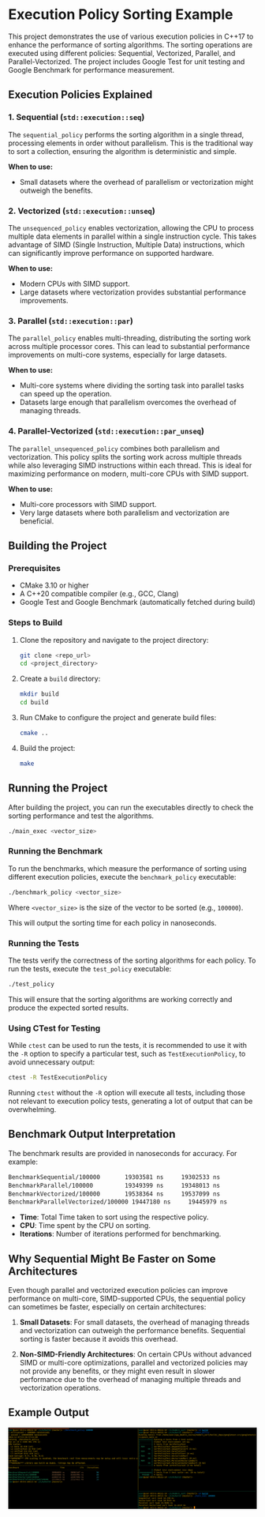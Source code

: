 # Execution Policy Sorting Example

This project demonstrates the use of various execution policies in C++17 to enhance the performance of sorting algorithms. The sorting operations are executed using different policies: Sequential, Vectorized, Parallel, and Parallel-Vectorized. The project includes Google Test for unit testing and Google Benchmark for performance measurement.

## Execution Policies Explained

### 1. **Sequential (`std::execution::seq`)**

The `sequential_policy` performs the sorting algorithm in a single thread, processing elements in order without parallelism.
This is the traditional way to sort a collection, ensuring the algorithm is deterministic and simple.

**When to use:**  

- Small datasets where the overhead of parallelism or vectorization might outweigh the benefits.

### 2. **Vectorized (`std::execution::unseq`)**

The `unsequenced_policy` enables vectorization, allowing the CPU to process multiple data elements in parallel within a single instruction cycle. This takes advantage of SIMD (Single Instruction, Multiple Data) instructions, which can significantly improve performance on supported hardware.

**When to use:**  

- Modern CPUs with SIMD support.
- Large datasets where vectorization provides substantial performance improvements.

### 3. **Parallel (`std::execution::par`)**

The `parallel_policy` enables multi-threading, distributing the sorting work across multiple processor cores. This can lead to substantial performance improvements on multi-core systems, especially for large datasets.

**When to use:**  

- Multi-core systems where dividing the sorting task into parallel tasks can speed up the operation.
- Datasets large enough that parallelism overcomes the overhead of managing threads.

### 4. **Parallel-Vectorized (`std::execution::par_unseq`)**

The `parallel_unsequenced_policy` combines both parallelism and vectorization. This policy splits the sorting work across multiple threads while also leveraging SIMD instructions within each thread. This is ideal for maximizing performance on modern, multi-core CPUs with SIMD support.

**When to use:**  

- Multi-core processors with SIMD support.
- Very large datasets where both parallelism and vectorization are beneficial.

## Building the Project

### Prerequisites

- CMake 3.10 or higher
- A C++20 compatible compiler (e.g., GCC, Clang)
- Google Test and Google Benchmark (automatically fetched during build)

### Steps to Build

1. Clone the repository and navigate to the project directory:

    ```bash
    git clone <repo_url>
    cd <project_directory>
    ```

2. Create a `build` directory:

    ```bash
    mkdir build
    cd build
    ```

3. Run CMake to configure the project and generate build files:

    ```bash
    cmake ..
    ```

4. Build the project:

    ```bash
    make
    ```

## Running the Project

After building the project, you can run the executables directly to check the sorting performance and test the algorithms.

```bash
./main_exec <vector_size>
```

### Running the Benchmark

To run the benchmarks, which measure the performance of sorting using different execution policies, execute the `benchmark_policy` executable:

```bash
./benchmark_policy <vector_size>
```

Where `<vector_size>` is the size of the vector to be sorted (e.g., `100000`).

This will output the sorting time for each policy in nanoseconds.

### Running the Tests

The tests verify the correctness of the sorting algorithms for each policy. To run the tests, execute the `test_policy` executable:

```bash
./test_policy
```

This will ensure that the sorting algorithms are working correctly and produce the expected sorted results.

### Using CTest for Testing

While `ctest` can be used to run the tests, it is recommended to use it with the `-R` option to specify a particular test, such as `TestExecutionPolicy`, to avoid unnecessary output:

```bash
ctest -R TestExecutionPolicy
```

Running `ctest` without the `-R` option will execute all tests, including those not relevant to execution policy tests, generating a lot of output that can be overwhelming.

## Benchmark Output Interpretation

The benchmark results are provided in nanoseconds for accuracy. For example:

```bash
BenchmarkSequential/100000       19303581 ns     19302533 ns           37
BenchmarkParallel/100000         19349399 ns     19348013 ns           37
BenchmarkVectorized/100000       19538364 ns     19537099 ns           37
BenchmarkParallelVectorized/100000 19447180 ns     19445979 ns           37
```

- **Time**: Total Time taken to sort using the respective policy.
- **CPU**: Time spent by the CPU on sorting.
- **Iterations**: Number of iterations performed for benchmarking.

## Why Sequential Might Be Faster on Some Architectures

Even though parallel and vectorized execution policies can improve performance on multi-core, SIMD-supported CPUs, the sequential policy can sometimes be faster, especially on certain architectures:

1. **Small Datasets**: For small datasets, the overhead of managing threads and vectorization can outweigh the performance benefits. Sequential sorting is faster because it avoids this overhead.

2. **Non-SIMD-Friendly Architectures**: On certain CPUs without advanced SIMD or multi-core optimizations, parallel and vectorized policies may not provide any benefits, or they might even result in slower performance due to the overhead of managing multiple threads and vectorization operations.

## Example Output

![Commands Screenshot](assets/Output.png)
